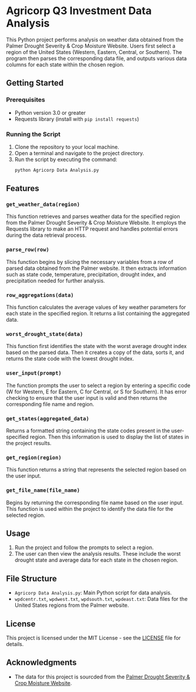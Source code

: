 # Agricorp Q3 Investment Data Analysis

This Python project performs analysis on weather data obtained from the Palmer Drought Severity & Crop Moisture Website. Users first select a region of the United States (Western, Eastern, Central, or Southern). The program then parses the corresponding data file, and outputs various data columns for each state within the chosen region.

## Getting Started

### Prerequisites

- Python version 3.0 or greater
- Requests library (install with `pip install requests`)

### Running the Script

1. Clone the repository to your local machine.
2. Open a terminal and navigate to the project directory.
3. Run the script by executing the command:
   ```bash
   python Agricorp Data Analysis.py

## Features

### `get_weather_data(region)`

This function retrieves and parses weather data for the specified region from the Palmer Drought Severity & Crop Moisture Website. It employs the Requests library to make an HTTP request and handles potential errors during the data retrieval process.

### `parse_row(row)`

This function begins by slicing the necessary variables from a row of parsed data obtained from the Palmer website. It then extracts information such as state code, temperature, precipitation, drought index, and precipitation needed for further analysis.

### `row_aggregations(data)`

This function calculates the average values of key weather parameters for each state in the specified region. It returns a list containing the aggregated data.

### `worst_drought_state(data)`

This function first identifies the state with the worst average drought index based on the parsed data. Then it creates a copy of the data, sorts it, and returns the state code with the lowest drought index.

### `user_input(prompt)`

The function prompts the user to select a region by entering a specific code (W for Western, E for Eastern, C for Central, or S for Southern). It has error checking to ensure that the user input is valid and then returns the corresponding file name and region.

### `get_states(aggregated_data)`

Returns a formatted string containing the state codes present in the user-specified region. Then this information is used to display the list of states in the project results.

### `get_region(region)`

This function returns a string that represents the selected region based on the user input.

### `get_file_name(file_name)`

Begins by returning the corresponding file name based on the user input. This function is used within the project to identify the data file for the selected region.

## Usage

1. Run the project and follow the prompts to select a region.
2. The user can then view the analysis results. These include the worst drought state and average data for each state in the chosen region.

## File Structure

- `Agricorp Data Analysis.py`: Main Python script for data analysis.
- `wpdcentr.txt`, `wpdwest.txt`, `wpdsouth.txt`, `wpdeast.txt`: Data files for the United States regions from the Palmer website.

## License

This project is licensed under the MIT License - see the [LICENSE](LICENSE) file for details.

## Acknowledgments

- The data for this project is sourcded from the [Palmer Drought Severity & Crop Moisture Website](https://www.cpc.ncep.noaa.gov/products/analysis_monitoring/cdus/palmer_drought/).
